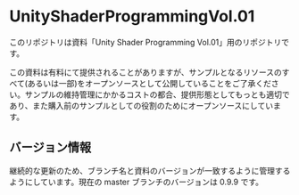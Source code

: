# UnityShaderProgrammingVol.01

このリポジトリは資料「Unity Shader Programming Vol.01」用のリポジトリです。

この資料は有料にて提供されることがありますが、サンプルとなるリソースのすべて(あるいは一部)をオープンソースとして公開していることをご了承ください。サンプルの維持管理にかかるコストの都合、提供形態としてもっとも適切であり、また購入前のサンプルとしての役割のためにオープンソースにしています。

## バージョン情報

継続的な更新のため、ブランチ名と資料のバージョンが一致するように管理するようにしています。現在の master ブランチのバージョンは 0.9.9 です。
